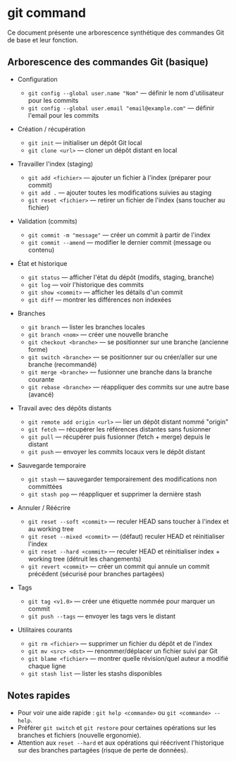 # git command

Ce document présente une arborescence synthétique des commandes Git de base et leur fonction.

## Arborescence des commandes Git (basique)

- Configuration
  - `git config --global user.name "Nom"` — définir le nom d'utilisateur pour les commits
  - `git config --global user.email "email@example.com"` — définir l'email pour les commits

- Création / récupération
  - `git init` — initialiser un dépôt Git local
  - `git clone <url>` — cloner un dépôt distant en local

- Travailler l'index (staging)
  - `git add <fichier>` — ajouter un fichier à l'index (préparer pour commit)
  - `git add .` — ajouter toutes les modifications suivies au staging
  - `git reset <fichier>` — retirer un fichier de l'index (sans toucher au fichier)

- Validation (commits)
  - `git commit -m "message"` — créer un commit à partir de l'index
  - `git commit --amend` — modifier le dernier commit (message ou contenu)

- État et historique
  - `git status` — afficher l'état du dépôt (modifs, staging, branche)
  - `git log` — voir l'historique des commits
  - `git show <commit>` — afficher les détails d'un commit
  - `git diff` — montrer les différences non indexées

- Branches
  - `git branch` — lister les branches locales
  - `git branch <nom>` — créer une nouvelle branche
  - `git checkout <branche>` — se positionner sur une branche (ancienne forme)
  - `git switch <branche>` — se positionner sur ou créer/aller sur une branche (recommandé)
  - `git merge <branche>` — fusionner une branche dans la branche courante
  - `git rebase <branche>` — réappliquer des commits sur une autre base (avancé)

- Travail avec des dépôts distants
  - `git remote add origin <url>` — lier un dépôt distant nommé "origin"
  - `git fetch` — récupérer les références distantes sans fusionner
  - `git pull` — récupérer puis fusionner (fetch + merge) depuis le distant
  - `git push` — envoyer les commits locaux vers le dépôt distant

- Sauvegarde temporaire
  - `git stash` — sauvegarder temporairement des modifications non committées
  - `git stash pop` — réappliquer et supprimer la dernière stash

- Annuler / Réécrire
  - `git reset --soft <commit>` — reculer HEAD sans toucher à l'index et au working tree
  - `git reset --mixed <commit>` — (défaut) reculer HEAD et réinitialiser l'index
  - `git reset --hard <commit>` — reculer HEAD et réinitialiser index + working tree (détruit les changements)
  - `git revert <commit>` — créer un commit qui annule un commit précédent (sécurisé pour branches partagées)

- Tags
  - `git tag <v1.0>` — créer une étiquette nommée pour marquer un commit
  - `git push --tags` — envoyer les tags vers le distant

- Utilitaires courants
  - `git rm <fichier>` — supprimer un fichier du dépôt et de l'index
  - `git mv <src> <dst>` — renommer/déplacer un fichier suivi par Git
  - `git blame <fichier>` — montrer quelle révision/quel auteur a modifié chaque ligne
  - `git stash list` — lister les stashs disponibles

## Notes rapides
- Pour voir une aide rapide : `git help <commande>` ou `git <commande> --help`.
- Préférer `git switch` et `git restore` pour certaines opérations sur les branches et fichiers (nouvelle ergonomie).
- Attention aux `reset --hard` et aux opérations qui réécrivent l'historique sur des branches partagées (risque de perte de données).

